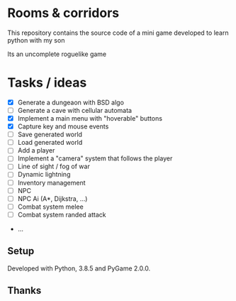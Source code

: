 # Rooms & corridors

This repository contains the source code of a mini game developed to learn python with my son

Its an uncomplete roguelike game


# Tasks / ideas

- [x] Generate a dungeaon with BSD algo
- [ ] Generate a cave with cellular automata
- [x] Implement a main menu with "hoverable" buttons
- [x] Capture key and mouse events
- [ ] Save generated world
- [ ] Load generated world
- [ ] Add a player
- [ ] Implement a "camera" system that follows the player
- [ ] Line of sight / fog of war
- [ ] Dynamic lightning
- [ ] Inventory management
- [ ] NPC
- [ ] NPC Ai (A*, Dijkstra, ...)
- [ ] Combat system melee
- [ ] Combat system randed attack
- ...

## Setup
Developed with Python, 3.8.5 and PyGame 2.0.0.


## Thanks
